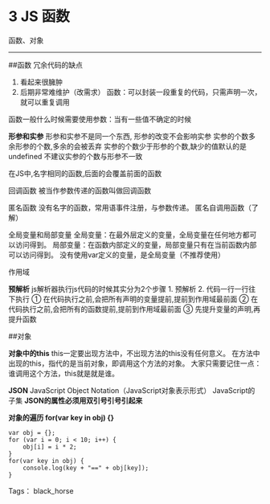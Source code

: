 # 3 JS 函数

函数、对象

---

##函数
冗余代码的缺点
1. 看起来很臃肿
2. 后期非常难维护（改需求）
函数：可以封装一段重复的代码，只需声明一次，就可以重复调用

函数一般什么时候需要使用参数：当有一些值不确定的时候

**形参和实参**
形参和实参不是同一个东西, 形参的改变不会影响实参
实参的个数多余形参的个数,多余的会被丢弃
实参的个数少于形参的个数,缺少的值默认的是undefined
不建议实参的个数与形参不一致

在JS中,名字相同的函数,后面的会覆盖前面的函数

回调函数
被当作参数传递的函数叫做回调函数

匿名函数
没有名字的函数，常用语事件注册，与参数传递。
匿名自调用函数（了解）

全局变量和局部变量
全局变量：在最外层定义的变量，全局变量在任何地方都可以访问得到。
局部变量：在函数内部定义的变量，局部变量只有在当前函数内部可以访问得到。
没有使用var定义的变量，是全局变量（不推荐使用）

作用域

**预解析**
js解析器执行js代码的时候其实分为2个步骤
    1. 预解析
    2. 代码一行一行往下执行
① 在代码执行之前,会把所有声明的变量提前,提前到作用域最前面
② 在代码执行之前,会把所有的函数提前,提前到作用域最前面
③ 先提升变量的声明,再提升函数

##对象

**对象中的this**
this一定要出现方法中，不出现方法的this没有任何意义。
在方法中出现的this，指代的是当前对象，即调用这个方法的对象。
大家只需要记住一点：谁调用这个方法，this就是就是谁。

**JSON**
JavaScript Object Notation（JavaScript对象表示形式）
JavaScript的子集
**JSON的属性必须用双引号引号引起来**

**对象的遍历 for(var key in obj) {}**

    var obj = {};
    for (var i = 0; i < 10; i++) {
        obj[i] = i * 2;
    }
    for(var key in obj) {
        console.log(key + "==" + obj[key]);
    }


Tags： black_horse

